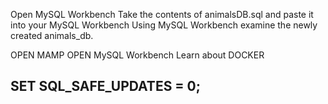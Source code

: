 Open MySQL Workbench
Take the contents of animalsDB.sql and paste it into your MySQL Workbench
Using MySQL Workbench examine the newly created animals_db.

OPEN MAMP
OPEN MySQL Workbench
Learn about DOCKER

## SET SQL_SAFE_UPDATES = 0;
